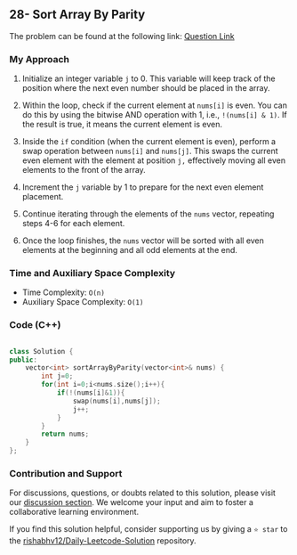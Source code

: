 ## 28- Sort Array By Parity

The problem can be found at the following link: [Question Link](https://leetcode.com/problems/sort-array-by-parity/description)



### My Approach

1. Initialize an integer variable `j` to 0. This variable will keep track of the position where the next even number should be placed in the array.

2. Within the loop, check if the current element at `nums[i]` is even. You can do this by using the bitwise AND operation with 1, i.e., `!(nums[i] & 1)`. If the result is true, it means the current element is even.

3. Inside the `if` condition (when the current element is even), perform a swap operation between `nums[i]` and `nums[j]`. This swaps the current even element with the element at position `j,` effectively moving all even elements to the front of the array.

4. Increment the `j` variable by 1 to prepare for the next even element placement.

5. Continue iterating through the elements of the `nums` vector, repeating steps 4-6 for each element.

6. Once the loop finishes, the `nums` vector will be sorted with all even elements at the beginning and all odd elements at the end.



### Time and Auxiliary Space Complexity

- Time Complexity: `O(n)` 
- Auxiliary Space Complexity: `O(1)`



### Code (C++)

```cpp

class Solution {
public:
    vector<int> sortArrayByParity(vector<int>& nums) {
        int j=0;
        for(int i=0;i<nums.size();i++){
            if(!(nums[i]&1)){
                swap(nums[i],nums[j]);
                j++;
            }
        }
        return nums;
    }
};

```

### Contribution and Support

For discussions, questions, or doubts related to this solution, please visit our [discussion section](https://leetcode.com/discuss/general-discussion). We welcome your input and aim to foster a collaborative learning environment.

If you find this solution helpful, consider supporting us by giving a `⭐ star` to the [rishabhv12/Daily-Leetcode-Solution](https://github.com/rishabhv12/Daily-Leetcode-Solution) repository.